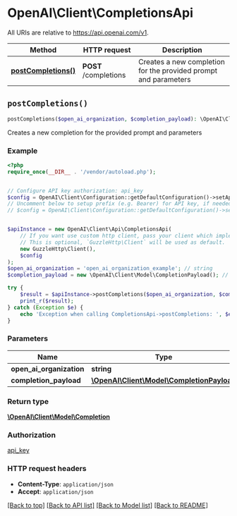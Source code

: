 # OpenAI\Client\CompletionsApi

All URIs are relative to https://api.openai.com/v1.

Method | HTTP request | Description
------------- | ------------- | -------------
[**postCompletions()**](CompletionsApi.md#postCompletions) | **POST** /completions | Creates a new completion for the provided prompt and parameters


## `postCompletions()`

```php
postCompletions($open_ai_organization, $completion_payload): \OpenAI\Client\Model\Completion
```

Creates a new completion for the provided prompt and parameters

### Example

```php
<?php
require_once(__DIR__ . '/vendor/autoload.php');


// Configure API key authorization: api_key
$config = OpenAI\Client\Configuration::getDefaultConfiguration()->setApiKey('Authorization', 'YOUR_API_KEY');
// Uncomment below to setup prefix (e.g. Bearer) for API key, if needed
// $config = OpenAI\Client\Configuration::getDefaultConfiguration()->setApiKeyPrefix('Authorization', 'Bearer');


$apiInstance = new OpenAI\Client\Api\CompletionsApi(
    // If you want use custom http client, pass your client which implements `GuzzleHttp\ClientInterface`.
    // This is optional, `GuzzleHttp\Client` will be used as default.
    new GuzzleHttp\Client(),
    $config
);
$open_ai_organization = 'open_ai_organization_example'; // string
$completion_payload = new \OpenAI\Client\Model\CompletionPayload(); // \OpenAI\Client\Model\CompletionPayload

try {
    $result = $apiInstance->postCompletions($open_ai_organization, $completion_payload);
    print_r($result);
} catch (Exception $e) {
    echo 'Exception when calling CompletionsApi->postCompletions: ', $e->getMessage(), PHP_EOL;
}
```

### Parameters

Name | Type | Description  | Notes
------------- | ------------- | ------------- | -------------
 **open_ai_organization** | **string**|  | [optional]
 **completion_payload** | [**\OpenAI\Client\Model\CompletionPayload**](../Model/CompletionPayload.md)|  | [optional]

### Return type

[**\OpenAI\Client\Model\Completion**](../Model/Completion.md)

### Authorization

[api_key](../../README.md#api_key)

### HTTP request headers

- **Content-Type**: `application/json`
- **Accept**: `application/json`

[[Back to top]](#) [[Back to API list]](../../README.md#endpoints)
[[Back to Model list]](../../README.md#models)
[[Back to README]](../../README.md)
